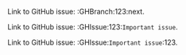 Link to GitHub issue: :GHBranch:123:next.

Link to GitHub issue: :GHIssue:123:`Important issue`.

Link to GitHub issue: :GHIssue:`Important issue`:123.

